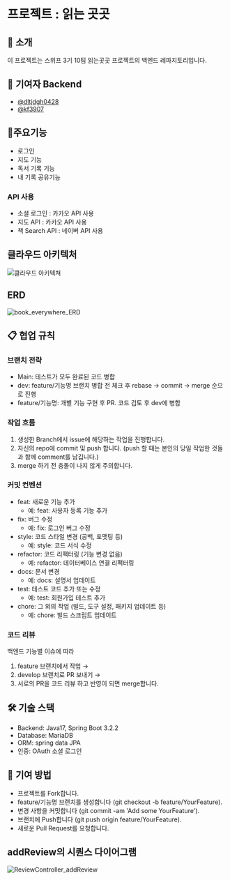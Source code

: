# 프로젝트 : 읽는 곳곳
## 🚀 소개
이 프로젝트는 스위프 3기 10팀 읽는곳곳 프로젝트의 백엔드 레파지토리입니다.

## 👥 기여자 Backend
- [@dltjdgh0428](https://github.com/dltjdgh0428)
- [@kf3907](https://github.com/kf3907)

## 📌주요기능
- 로그인
- 지도 기능 
- 독서 기록 기능
- 내 기록 공유기능

### API 사용
- 소셜 로그인 : 카카오 API 사용
- 지도 API : 카카오 API 사용
- 책 Search API : 네이버 API 사용

## 클라우드 아키텍처
![클라우드 아키텍쳐](https://github.com/dltjdgh0428/readeve-BackEnd/assets/33485494/f25f5eda-dc66-478e-b1ba-e54f79d4e3c4)

## ERD
![book_everywhere_ERD](https://github.com/dltjdgh0428/readeve-BackEnd/assets/33485494/c322024e-1a1e-4816-b460-8aa08d6ca880)

## 📋 협업 규칙
### 브랜치 전략
- Main: 테스트가 모두 완료된 코드 병합
- dev: feature/기능명 브랜치 병합 전 체크 후 rebase → commit → merge 순으로 진행
- feature/기능명: 개별 기능 구현 후 PR. 코드 검토 후 dev에 병합

### 작업 흐름

1. 생성한 Branch에서 issue에 해당하는 작업을 진행합니다.
2. 자신의 repo에 commit 및 push 합니다. (push 할 때는 본인의 당일 작업한 것들과 함께 comment를 남깁니다.)
3. merge 하기 전 충돌이 나지 않게 주의합니다.

### 커밋 컨벤션

- feat: 새로운 기능 추가
  - 예: feat: 사용자 등록 기능 추가
- fix: 버그 수정
  - 예: fix: 로그인 버그 수정
- style: 코드 스타일 변경 (공백, 포맷팅 등)
  - 예: style: 코드 서식 수정
- refactor: 코드 리팩터링 (기능 변경 없음)
  - 예: refactor: 데이터베이스 연결 리팩터링
- docs: 문서 변경
  - 예: docs: 설명서 업데이트
- test: 테스트 코드 추가 또는 수정
  - 예: test: 회원가입 테스트 추가
- chore: 그 외의 작업 (빌드, 도구 설정, 패키지 업데이트 등)
  - 예: chore: 빌드 스크립트 업데이트

### 코드 리뷰
백엔드 기능별 이슈에 따라 
1. feature 브랜치에서 작업 → 
2. develop 브랜치로 PR 보내기 → 
3. 서로의 PR을 코드 리뷰 하고 반영이 되면 merge합니다.


## 🛠 기술 스택
- Backend: Java17, Spring Boot 3.2.2
- Database: MariaDB
- ORM: spring data JPA
- 인증: OAuth 소셜 로그인

## 🤝 기여 방법
- 프로젝트를 Fork합니다.
- feature/기능명 브랜치를 생성합니다 (git checkout -b feature/YourFeature).
- 변경 사항을 커밋합니다 (git commit -am 'Add some YourFeature').
- 브랜치에 Push합니다 (git push origin feature/YourFeature).
- 새로운 Pull Request를 요청합니다.

## addReview의 시퀀스 다이어그램
![ReviewController_addReview](https://github.com/dltjdgh0428/readeve-BackEnd/assets/33485494/25193272-d817-4908-9e6a-fe675bc2c128)

